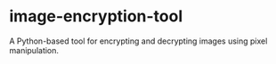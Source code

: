 # image-encryption-tool
 A Python-based tool for encrypting and decrypting images using pixel manipulation.
